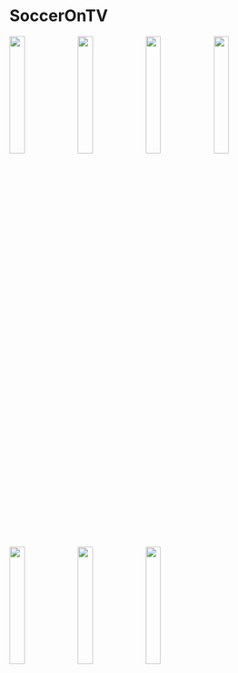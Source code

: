 # SoccerOnTV

<img src="https://cloud.githubusercontent.com/assets/19395000/17505458/20a7c508-5db6-11e6-9c81-97c5323f4165.PNG" width="23%"></img> <img src="https://cloud.githubusercontent.com/assets/19395000/17505456/20a47ae2-5db6-11e6-98f2-57144d114c52.PNG" width="23%"></img> <img src="https://cloud.githubusercontent.com/assets/19395000/17505457/20a5b0a6-5db6-11e6-89af-b9214eed79dd.PNG" width="23%"></img> <img src="https://cloud.githubusercontent.com/assets/19395000/17505461/20ad1d0a-5db6-11e6-8a6c-ff6c63f29e4d.PNG" width="23%"></img> <img src="https://cloud.githubusercontent.com/assets/19395000/17505460/20aa9bb6-5db6-11e6-98cc-9fda16381763.PNG" width="23%"></img> <img src="https://cloud.githubusercontent.com/assets/19395000/17505459/20aa6092-5db6-11e6-96e1-10fbb07bcc93.PNG" width="23%"></img> <img src="https://cloud.githubusercontent.com/assets/19395000/17505462/20c77592-5db6-11e6-9d24-13136359e1d4.PNG" width="23%"></img> 
